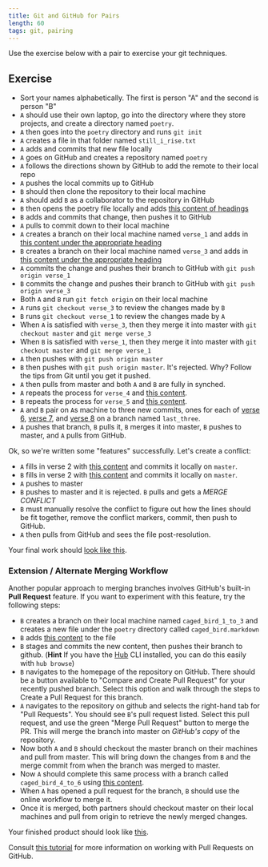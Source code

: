 ```yaml
---
title: Git and GitHub for Pairs
length: 60
tags: git, pairing
---
```


Use the exercise below with a pair to exercise your git techniques.

## Exercise

* Sort your names alphabetically. The first is person "A" and the second is person "B"
* `A` should use their own laptop, go into the directory where they store projects,
and create a directory named `poetry`.
* `A` then goes into the `poetry` directory and runs `git init`
* `A` creates a file in that folder named `still_i_rise.txt`
* `A` adds and commits that new file locally
* `A` goes on GitHub and creates a repository named `poetry`
* `A` follows the directions shown by GitHub to add the remote to their local repo
* `A` pushes the local commits up to GitHub
* `B` should then clone the repository to their local machine
* `A` should add `B` as a collaborator to the repository in GitHub
* `B` then opens the poetry file locally and adds [this content of headings](https://gist.githubusercontent.com/jcasimir/95be7c57e8e027642532/raw/9e57299977273e4b6e4f1073c6b5d37bab842930/headings.txt)
* `B` adds and commits that change, then pushes it to GitHub
* `A` pulls to commit down to their local machine
* `A` creates a branch on their local machine named `verse_1` and adds in [this content under the appropriate heading](https://gist.githubusercontent.com/jcasimir/0d6939ccf64601be374d/raw/55cad33533d63ae14b8a7ef3781fe2d603f75ab6/verse%25201.txt)
* `B` creates a branch on their local machine named `verse_3` and adds in [this content under the appropriate heading](https://gist.githubusercontent.com/jcasimir/1e85576d1435525d2ddf/raw/c307ef3d5889f4b1e11e7217644717a1e0e32299/verse%25203.txt)
* `A` commits the change and pushes their branch to GitHub with `git push origin verse_1`
* `B` commits the change and pushes their branch to GitHub with `git push origin verse_3`
* Both `A` and `B` run `git fetch origin` on their local machine
* `A` runs `git checkout verse_3` to review the changes made by `B`
* `B` runs `git checkout verse_1` to review the changes made by `A`
* When `A` is satisfied with `verse_3`, then they merge it into master with `git checkout master` and `git merge verse_3`
* When `B` is satisfied with `verse_1`, then they merge it into master with `git checkout master` and `git merge verse_1`
* `A` then pushes with `git push origin master`
* `B` then pushes with `git push origin master`. It's rejected. Why? Follow the tips from Git until you get it pushed.
* `A` then pulls from master and both `A` and `B` are fully in synched.
* `A` repeats the process for `verse_4` and [this content](https://gist.githubusercontent.com/jcasimir/d1b1d25db859e6ba3b9d/raw/d52f89f839314e0b6ae688f73e2e8c0b8a392a02/verse%25204.txt).
* `B` repeats the process for `verse_5` and [this content](https://gist.githubusercontent.com/jcasimir/ae3706dfaaa6affb7e36/raw/45312ba210227fffc0051731049fac5914254a5b/verse%25205.txt).
* `A` and `B` pair on `A`s machine to three new commits, ones for each of [verse 6](https://gist.githubusercontent.com/jcasimir/89a12acb0ecc84f8ea4b/raw/7c8c45ca4558ea818edc05fd1b4c2940d764bbd6/verse%25206.txt), [verse 7](https://gist.githubusercontent.com/jcasimir/c61302bf832b16d14575/raw/24a2a8311364c7295d019514629f53a7c72fab6b/verse%25207.txt), and [verse 8](https://gist.githubusercontent.com/jcasimir/9cddb2e0bc0f83e946f3/raw/2155457640c278b00eab4f2f08f0044247a1a10f/verse%25208.txt) on a branch named `last_three`.
* `A` pushes that branch, `B` pulls it, `B` merges it into master, `B` pushes to master, and `A` pulls from GitHub.

Ok, so we're written some "features" successfully. Let's create a conflict:

* `A` fills in verse 2 with [this content](https://gist.githubusercontent.com/jcasimir/f746d176c87200910a1a/raw/2e0423a196f08a11975bdd75f7e48c636c066cfd/verse%25202a.txt) and commits it locally on `master`.
* `B` fills in verse 2 with [this content](https://gist.githubusercontent.com/jcasimir/51c4f98d17965f180498/raw/f48f891600adeb648af1d5e50e95b49b92309e08/verse%25202b.txt) and commits it locally on `master`.
* `A` pushes to master
* `B` pushes to master and it is rejected. `B` pulls and gets a *MERGE CONFLICT*
* `B` must manually resolve the conflict to figure out how the lines should be fit together, remove the conflict markers, commit, then push to GitHub.
* `A` then pulls from GitHub and sees the file post-resolution.

Your final work should [look like this](https://gist.githubusercontent.com/jcasimir/23f378e26416560e47a8/raw/aaa3f2848b3c7d1c7cc091c394068599d3588c90/gistfile1.txt).

### Extension / Alternate Merging Workflow

Another popular approach to merging branches involves GitHub's
built-in **Pull Request** feature. If you want to experiment with
this feature, try the following steps:


* `B` creates a branch on their local machine named `caged_bird_1_to_3` and creates a new file under the `poetry` directory called `caged_bird.markdown`
* `B` adds [this content](https://gist.githubusercontent.com/worace/d699026f3b408b4d0cee/raw/fb739aa51039d97080b53e970f2328942d6cf5d0/content.txt) to the file
* `B` stages and commits the new content, then pushes their branch to github. (**Hint** If you have the [Hub](https://hub.github.com/) CLI installed, you can do this easily with `hub browse`)
* `B` navigates to the homepage of the repository on GitHub. There should be a button available
to "Compare and Create Pull Request" for your recently pushed branch. Select this option and walk through the
steps to Create a Pull Request for this branch.
* `A` navigates to the repository on github and selects the right-hand tab for "Pull Requests". You should see
`B`'s pull request listed. Select this pull request, and use the green "Merge Pull Request" button to merge the PR.
This will merge the branch into master on *GitHub's copy* of the repository.
* Now both `A` and `B` should checkout the master branch on their machines and pull from master. This
will bring down the changes from `B` and the merge commit from when the branch was merged to master.
* Now `A` should complete this same process with a branch called `caged_bird_4_to_6` using [this content](https://gist.githubusercontent.com/worace/7649dfa5fbd96a8fb871/raw/0c80b9289ca0eb35333890f57ebba3f927e7cdae/4_to_6.txt).
* When `A` has opened a pull request for the branch, `B` should use the online workflow to merge it.
* Once it is merged, both partners should checkout master on their local machines and pull from origin
to retrieve the newly merged changes.

Your finished product should look like [this](https://gist.githubusercontent.com/worace/b1a9cefa4da6a08ea788/raw/93db0b1c59c684d03c2b8eeafd581391c378c70b/caged_bird.md).

Consult [this tutorial](https://help.github.com/articles/using-pull-requests/) for more information
on working with Pull Requests on GitHub.
